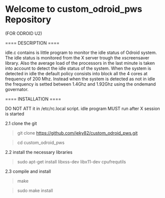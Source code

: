 Welcome to custom_odroid_pws Repository
=================

(FOR ODROID U2)

==== DESCRIPTION ====

idle.c contains is little program to monitor the idle status of 
Odroid system. The idle status is monitored from the X server
trough the xscreensaver library. Also the average load of the
processors in the last minute is taken into account to detect the
idle status of the system.
When the system is detected in idle the default policy consists
into block all the 4 cores at frequency of 200 Mhz. Instead when 
the system is detected as not in idle the frequency is setted
between 1.4Ghz and 1.92Ghz using the ondemand governator. 


==== INSTALLATION ====

DO NOT ATT it in /etc/rc.local script. idle program MUST run after
X session is started


2.1 clone the git
> git clone https://github.com/jeky82/custom_odroid_pws.git

> cd custom_odroid_pws

2.2 install the necessary libraries
> sudo apt-get install libxss-dev libx11-dev cpufrequtils

2.3 compile and install
> make

> sudo make install

